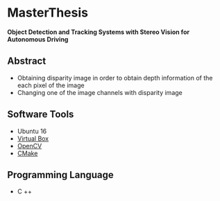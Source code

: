 # MasterThesis
**Object Detection and Tracking Systems with Stereo Vision for Autonomous Driving**


## Abstract
- Obtaining disparity image in order to obtain depth information of the each pixel of the image
- Changing one of the image channels with disparity image

## Software Tools
- Ubuntu 16
- [Virtual Box](https://www.virtualbox.org/)
- [OpenCV](https://opencv.org/)
- [CMake](https://cmake.org/)

## Programming Language
- C ++
